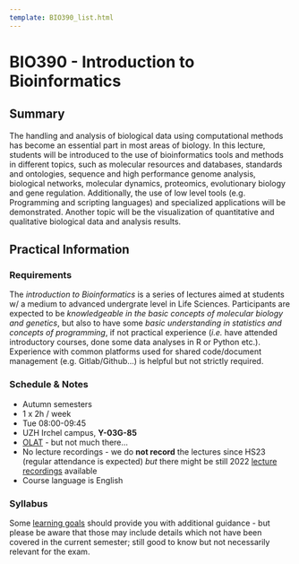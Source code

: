 ```yaml
---
template: BIO390_list.html
---
```


# BIO390 - Introduction to Bioinformatics

## Summary

The handling and analysis of biological data using computational methods has become an essential part in most areas of biology. In this lecture, students will be introduced to the use of bioinformatics tools and methods in different topics, such as molecular resources and databases, standards and ontologies, sequence and high performance genome analysis, biological networks, molecular dynamics, proteomics, evolutionary biology and gene regulation. Additionally, the use of low level tools (e.g. Programming and scripting languages) and specialized applications will be demonstrated. Another topic will be the visualization of quantitative and qualitative biological data and analysis results.

## Practical Information

### Requirements

The _introduction to Bioinformatics_ is a series of lectures aimed at students w/
a medium to advanced undergrate level in Life Sciences. Participants are expected
to be *knowledgeable in the basic concepts of molecular biology and genetics*, but
also to have some *basic understanding in statistics and concepts of programming*, if
not practical experience (_i.e._ have attended introductory courses, done some data
analyses in R or Python etc.). Experience with common platforms used for shared
code/document management (e.g. Gitlab/Github...) is helpful but not strictly required.

### Schedule & Notes

* Autumn semesters
* 1 x 2h / week
* Tue 08:00-09:45
* UZH Irchel campus, **Y-03G-85**
* [OLAT](https://lms.uzh.ch/auth/RepositoryEntry/17583866272/Infos/0) - but not much there...
* No lecture recordings - we do **not record** the lectures since HS23 (regular
    attendance is expected) _but_ there might be still 2022 [lecture recordings](https://uzh.mediaspace.cast.switch.ch/channel/22HS_BIO390___Introduction-to-Bioinformatics) available
* Course language is English

### Syllabus

Some [learning goals](/UZH-BIO390/learning-goals/) should provide
you with additional guidance - but please be aware that those may include details
which not have been covered in the current semester; still good to know but not
necessarily relevant for the exam.

